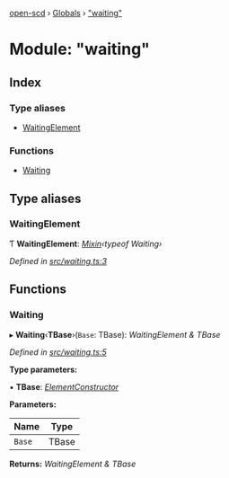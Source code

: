 [open-scd](../README.md) › [Globals](../globals.md) › ["waiting"](_waiting_.md)

# Module: "waiting"

## Index

### Type aliases

* [WaitingElement](_waiting_.md#waitingelement)

### Functions

* [Waiting](_waiting_.md#waiting)

## Type aliases

###  WaitingElement

Ƭ **WaitingElement**: *[Mixin](_foundation_.md#mixin)‹typeof Waiting›*

*Defined in [src/waiting.ts:3](https://github.com/openscd/open-scd/blob/283718e/src/waiting.ts#L3)*

## Functions

###  Waiting

▸ **Waiting**‹**TBase**›(`Base`: TBase): *WaitingElement & TBase*

*Defined in [src/waiting.ts:5](https://github.com/openscd/open-scd/blob/283718e/src/waiting.ts#L5)*

**Type parameters:**

▪ **TBase**: *[ElementConstructor](_foundation_.md#elementconstructor)*

**Parameters:**

Name | Type |
------ | ------ |
`Base` | TBase |

**Returns:** *WaitingElement & TBase*
